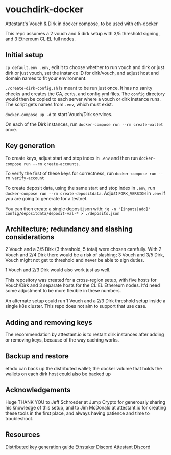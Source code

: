 # vouchdirk-docker

Attestant's Vouch &amp; Dirk in docker compose, to be used with eth-docker

This repo assumes a 2 vouch and 5 dirk setup with 3/5 threshold signing, and 3 Ethereum CL:EL full nodes.

## Initial setup

`cp default.env .env`, edit it to choose whether to run vouch and dirk or just dirk or just vouch, set the instance ID for dirk/vouch, and adjust
host and domain names to fit your environment.

`./create-dirk-config.sh` is meant to be run just once. It has no sanity checks and creates the CA, certs, and config yml files. The `config` directory
would then be copied to each server where a vouch or dirk instance runs. The script gets names from `.env`, which must exist.

`docker-compose up -d` to start Vouch/Dirk services.

On each of the Dirk instances, run `docker-compose run --rm create-wallet` once.

## Key generation

To create keys, adjust start and stop index in `.env` and then run `docker-compose run --rm create-accounts`.

To verify the first of these keys for correctness, run `docker-compose run --rm verify-account`

To create deposit data, using the same start and stop index in `.env`, run `docker-compose run --rm create-depositdata`. Adjust `FORK_VERSION` in
`.env` if you are going to generate for a testnet.

You can then create a single deposit.json with: `jq -n '[inputs|add]' config/depositdata/deposit-val-* > ./deposits.json`

## Architecture; redundancy and slashing considerations

2 Vouch and a 3/5 Dirk (3 threshold, 5 total) were chosen carefully. With 2 Vouch and 2/4 Dirk there would be a risk of slashing; 3 Vouch and 3/5 Dirk, Vouch might not get to threshold
and never be able to sign duties. 

1 Vouch and 2/3 Dirk would also work just as well.

This repository was created for a cross-region setup, with five hosts for Vouch/Dirk and 3 separate hosts for the CL:EL Ethereum nodes. It'd need some adjustment to be more flexible
in these numbers.

An alternate setup could run 1 Vouch and a 2/3 Dirk threshold setup inside a single k8s cluster. This repo does not aim to support that use case.

## Adding and removing keys

The recommendation by attestant.io is to restart dirk instances after adding or removing keys, because of the way caching works.

## Backup and restore

ethdo can back up the distributed wallet; the docker volume that holds the wallets on each dirk host could also be backed up

## Acknowledgements

Huge THANK YOU to Jeff Schroeder at Jump Crypto for generously sharing his knowledge of this setup, and to Jim McDonald at attestant.io for creating these tools
in the first place, and always having patience and time to troubleshoot.

## Resources

[Distributed key generation guide](https://github.com/attestantio/dirk/blob/master/docs/distributed_key_generation.md)
[Ethstaker Discord](https://discord.io/ethstaker)
[Attestant Discord](https://discord.gg/U5GNUuQQr3)
